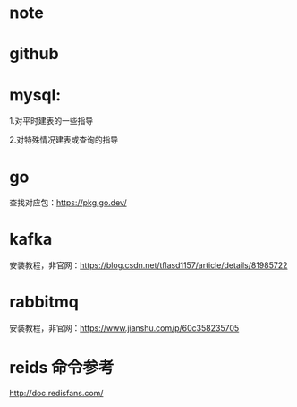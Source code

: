 # note

# github

# mysql:

1.对平时建表的一些指导

2.对特殊情况建表或查询的指导

# go

查找对应包：https://pkg.go.dev/

# kafka

安装教程，非官网：https://blog.csdn.net/tflasd1157/article/details/81985722

# rabbitmq

安装教程，非官网：https://www.jianshu.com/p/60c358235705

# reids 命令参考

http://doc.redisfans.com/




